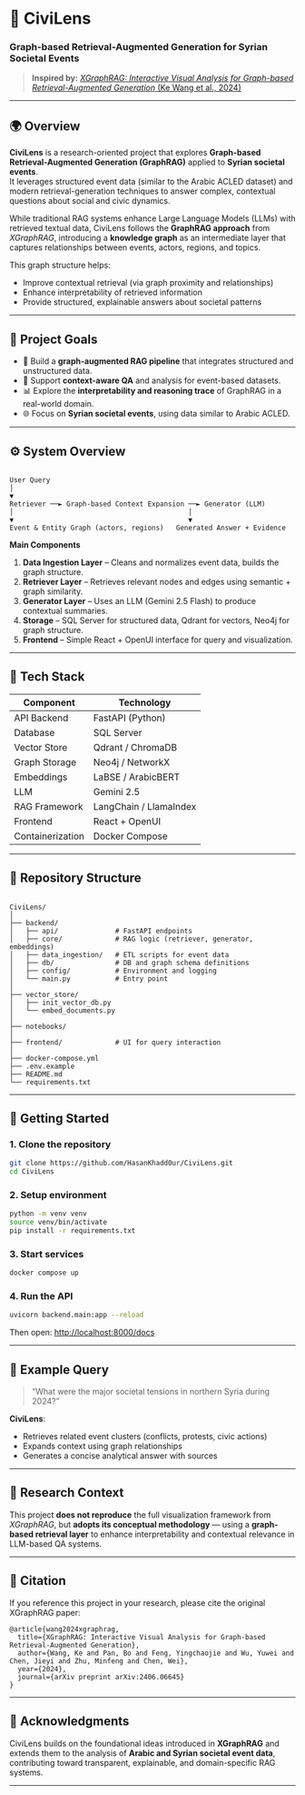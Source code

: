 # 🧠 CiviLens  
### Graph-based Retrieval-Augmented Generation for Syrian Societal Events

> **Inspired by:** [*XGraphRAG: Interactive Visual Analysis for Graph-based Retrieval-Augmented Generation* (Ke Wang et al., 2024)](https://arxiv.org/abs/2406.06645)

---

## 🌍 Overview

**CiviLens** is a research-oriented project that explores **Graph-based Retrieval-Augmented Generation (GraphRAG)** applied to **Syrian societal events**.  
It leverages structured event data (similar to the Arabic ACLED dataset) and modern retrieval-generation techniques to answer complex, contextual questions about social and civic dynamics.

While traditional RAG systems enhance Large Language Models (LLMs) with retrieved textual data, CiviLens follows the **GraphRAG approach** from *XGraphRAG*, introducing a **knowledge graph** as an intermediate layer that captures relationships between events, actors, regions, and topics.

This graph structure helps:
- Improve contextual retrieval (via graph proximity and relationships)
- Enhance interpretability of retrieved information
- Provide structured, explainable answers about societal patterns

---

## 🎯 Project Goals

- 🧩 Build a **graph-augmented RAG pipeline** that integrates structured and unstructured data.
- 🧠 Support **context-aware QA** and analysis for event-based datasets.
- 📊 Explore the **interpretability and reasoning trace** of GraphRAG in a real-world domain.
- 🌐 Focus on **Syrian societal events**, using data similar to Arabic ACLED.

---

## ⚙️ System Overview

```

User Query
│
▼
Retriever ──► Graph-based Context Expansion ──► Generator (LLM)
│                                           │
▼                                           ▼
Event & Entity Graph (actors, regions)   Generated Answer + Evidence

```

**Main Components**
1. **Data Ingestion Layer** – Cleans and normalizes event data, builds the graph structure.  
2. **Retriever Layer** – Retrieves relevant nodes and edges using semantic + graph similarity.  
3. **Generator Layer** – Uses an LLM (Gemini 2.5 Flash) to produce contextual summaries.  
4. **Storage** – SQL Server for structured data, Qdrant for vectors, Neo4j for graph structure.  
5. **Frontend** – Simple React + OpenUI interface for query and visualization.  

---

## 🧩 Tech Stack

| Component | Technology |
|------------|-------------|
| API Backend | FastAPI (Python) |
| Database | SQL Server |
| Vector Store | Qdrant / ChromaDB |
| Graph Storage | Neo4j / NetworkX |
| Embeddings | LaBSE / ArabicBERT |
| LLM | Gemini 2.5  |
| RAG Framework | LangChain / LlamaIndex |
| Frontend | React + OpenUI |
| Containerization | Docker Compose |

---

## 📁 Repository Structure

```

CiviLens/
│
├── backend/
│   ├── api/              # FastAPI endpoints
│   ├── core/             # RAG logic (retriever, generator, embeddings)
│   ├── data_ingestion/   # ETL scripts for event data
│   ├── db/               # DB and graph schema definitions
│   ├── config/           # Environment and logging
│   └── main.py           # Entry point
│
├── vector_store/
│   ├── init_vector_db.py
│   └── embed_documents.py
│
├── notebooks/           
│
├── frontend/             # UI for query interaction
│
├── docker-compose.yml
├── .env.example
├── README.md
└── requirements.txt

````

---

## 🚀 Getting Started

### 1. Clone the repository
```bash
git clone https://github.com/HasanKhadd0ur/CiviLens.git
cd CiviLens
````

### 2. Setup environment

```bash
python -m venv venv
source venv/bin/activate
pip install -r requirements.txt
```

### 3. Start services

```bash
docker compose up
```

### 4. Run the API

```bash
uvicorn backend.main:app --reload
```

Then open: [http://localhost:8000/docs](http://localhost:8000/docs)

---

## 🧪 Example Query

> “What were the major societal tensions in northern Syria during 2024?”

**CiviLens**:

* Retrieves related event clusters (conflicts, protests, civic actions)
* Expands context using graph relationships
* Generates a concise analytical answer with sources

---

## 🧠 Research Context

This project **does not reproduce** the full visualization framework from *XGraphRAG*,
but **adopts its conceptual methodology** — using a **graph-based retrieval layer** to enhance interpretability and contextual relevance in LLM-based QA systems.

---

## 📜 Citation

If you reference this project in your research, please cite the original XGraphRAG paper:

```
@article{wang2024xgraphrag,
  title={XGraphRAG: Interactive Visual Analysis for Graph-based Retrieval-Augmented Generation},
  author={Wang, Ke and Pan, Bo and Feng, Yingchaojie and Wu, Yuwei and Chen, Jieyi and Zhu, Minfeng and Chen, Wei},
  year={2024},
  journal={arXiv preprint arXiv:2406.06645}
}
```

---

## 🤝 Acknowledgments

CiviLens builds on the foundational ideas introduced in **XGraphRAG** and extends them to
the analysis of **Arabic and Syrian societal event data**, contributing toward transparent, explainable, and domain-specific RAG systems.

---